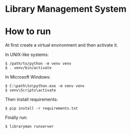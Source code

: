 Library Management System
=========================

How to run
==========

At first create a virtual environment and then activate it.

In UNIX-like systems:

	$ /path/to/python -m venv venv
	$ . venv/bin/activate

In Microsoft Windows:

	$ C:\path\to\python.exe -m venv venv
	$ venv\Scripts\activate

Then install requirements:

	$ pip install -r requirements.txt

Finally run:

	$ libraryman runserver
